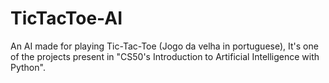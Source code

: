 # TicTacToe-AI
An AI made for playing Tic-Tac-Toe (Jogo da velha in portuguese), It's one of the projects present in "CS50's Introduction to Artificial Intelligence with Python".
